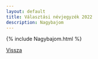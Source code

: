 ```yaml
---
layout: default
title: Választási névjegyzék 2022
description: Nagybajom
---
```


{% include Nagybajom.html %}

[Vissza](./)